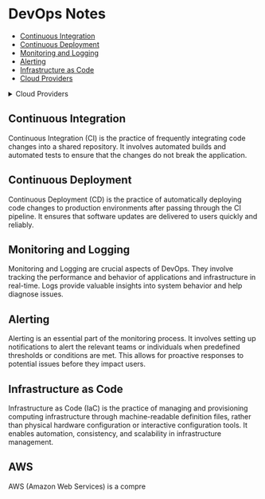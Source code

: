 # DevOps Notes

- [Continuous Integration](#continuous-integration)
- [Continuous Deployment](#continuous-deployment)
- [Monitoring and Logging](#monitoring-and-logging)
- [Alerting](#alerting)
- [Infrastructure as Code](#infrastructure-as-code)
- [Cloud Providers](#cloud-providers)

<details>
  <summary>Cloud Providers</summary>
  <ul>
    <li><a href="#aws">AWS (Amazon Web Services)</a></li>
    <li><a href="#gcp">GCP (Google Cloud Platform)</a></li>
    <li><a href="#azure">Azure (Microsoft Azure)</a></li>
  </ul>
</details>



  ## Continuous Integration
  Continuous Integration (CI) is the practice of frequently integrating code changes into a shared repository. It involves automated builds and automated tests to ensure that the changes do not break the application.

  ## Continuous Deployment
  Continuous Deployment (CD) is the practice of automatically deploying code changes to production environments after passing through the CI pipeline. It ensures that software updates are delivered to users quickly and reliably.

  ## Monitoring and Logging
  Monitoring and Logging are crucial aspects of DevOps. They involve tracking the performance and behavior of applications and infrastructure in real-time. Logs provide valuable insights into system behavior and help diagnose issues.

  ## Alerting
  Alerting is an essential part of the monitoring process. It involves setting up notifications to alert the relevant teams or individuals when predefined thresholds or conditions are met. This allows for proactive responses to potential issues before they impact users.

  ## Infrastructure as Code
  Infrastructure as Code (IaC) is the practice of managing and provisioning computing infrastructure through machine-readable definition files, rather than physical hardware configuration or interactive configuration tools. It enables automation, consistency, and scalability in infrastructure management.

  ## AWS
  AWS (Amazon Web Services) is a compre
